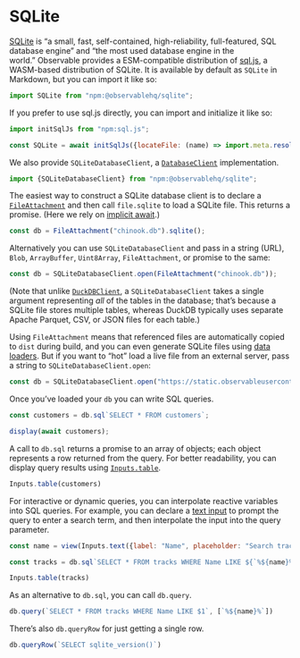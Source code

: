 # SQLite

[SQLite](https://sqlite.org/) is “a small, fast, self-contained, high-reliability, full-featured, SQL database engine” and “the most used database engine in the world.” Observable provides a ESM-compatible distribution of [sql.js](https://sql.js.org), a WASM-based distribution of SQLite. It is available by default as `SQLite` in Markdown, but you can import it like so:

```js run=false
import SQLite from "npm:@observablehq/sqlite";
```

If you prefer to use sql.js directly, you can import and initialize it like so:

```js run=false
import initSqlJs from "npm:sql.js";

const SQLite = await initSqlJs({locateFile: (name) => import.meta.resolve("npm:sql.js/dist/") + name});
```

We also provide `SQLiteDatabaseClient`, a [`DatabaseClient`](https://observablehq.com/@observablehq/database-client-specification) implementation.

```js run=false
import {SQLiteDatabaseClient} from "npm:@observablehq/sqlite";
```

The easiest way to construct a SQLite database client is to declare a [`FileAttachment`](../files) and then call `file.sqlite` to load a SQLite file. This returns a promise. (Here we rely on [implicit await](../reactivity#promises).)

```js echo
const db = FileAttachment("chinook.db").sqlite();
```

Alternatively you can use `SQLiteDatabaseClient` and pass in a string (URL), `Blob`, `ArrayBuffer`, `Uint8Array`, `FileAttachment`, or promise to the same:

```js run=false
const db = SQLiteDatabaseClient.open(FileAttachment("chinook.db"));
```

(Note that unlike [`DuckDBClient`](./duckdb), a `SQLiteDatabaseClient` takes a single argument representing _all_ of the tables in the database; that’s because a SQLite file stores multiple tables, whereas DuckDB typically uses separate Apache Parquet, CSV, or JSON files for each table.)

Using `FileAttachment` means that referenced files are automatically copied to `dist` during build, and you can even generate SQLite files using [data loaders](../data-loaders). But if you want to “hot” load a live file from an external server, pass a string to `SQLiteDatabaseClient.open`:

```js run=false
const db = SQLiteDatabaseClient.open("https://static.observableusercontent.com/files/b3711cfd9bdf50cbe4e74751164d28e907ce366cd4bf56a39a980a48fdc5f998c42a019716a8033e2b54defdd97e4a55ebe4f6464b4f0678ea0311532605a115");
```

Once you’ve loaded your `db` you can write SQL queries.

```js echo
const customers = db.sql`SELECT * FROM customers`;

display(await customers);
```

A call to `db.sql` returns a promise to an array of objects; each object represents a row returned from the query. For better readability, you can display query results using [`Inputs.table`](../inputs/table).

```js echo
Inputs.table(customers)
```

For interactive or dynamic queries, you can interpolate reactive variables into SQL queries. For example, you can declare a [text input](../inputs/text) to prompt the query to enter a search term, and then interpolate the input into the query parameter.

```js echo
const name = view(Inputs.text({label: "Name", placeholder: "Search track names"}));
```

```js echo
const tracks = db.sql`SELECT * FROM tracks WHERE Name LIKE ${`%${name}%`}`;
```

```js
Inputs.table(tracks)
```

As an alternative to `db.sql`, you can call `db.query`.

```js run=false
db.query(`SELECT * FROM tracks WHERE Name LIKE $1`, [`%${name}%`])
```

There’s also `db.queryRow` for just getting a single row.

```js echo
db.queryRow(`SELECT sqlite_version()`)
```
